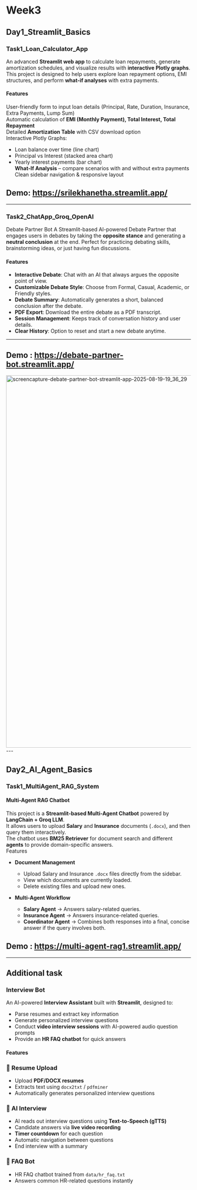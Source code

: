 # Week3
## Day1_Streamlit_Basics
### Task1_Loan_Calculator_App
An advanced **Streamlit web app** to calculate loan repayments, generate amortization schedules, and visualize results with **interactive Plotly graphs**.  
This project is designed to help users explore loan repayment options, EMI structures, and perform **what-if analyses** with extra payments.
#### Features
User-friendly form to input loan details (Principal, Rate, Duration, Insurance, Extra Payments, Lump Sum)  
Automatic calculation of **EMI (Monthly Payment), Total Interest, Total Repayment**  
Detailed **Amortization Table** with CSV download option  
Interactive Plotly Graphs:
- Loan balance over time (line chart)  
- Principal vs Interest (stacked area chart)  
- Yearly interest payments (bar chart)  
**What-If Analysis** – compare scenarios with and without extra payments  
Clean sidebar navigation & responsive layout
## Demo: https://srilekhanetha.streamlit.app/
---

### Task2_ChatApp_Groq_OpenAI
Debate Partner Bot
A Streamlit-based AI-powered Debate Partner that engages users in debates by taking the **opposite stance** and generating a **neutral conclusion** at the end. Perfect for practicing debating skills, brainstorming ideas, or just having fun discussions.
#### Features
- **Interactive Debate**: Chat with an AI that always argues the opposite point of view.
- **Customizable Debate Style**: Choose from Formal, Casual, Academic, or Friendly styles.
- **Debate Summary**: Automatically generates a short, balanced conclusion after the debate.
- **PDF Export**: Download the entire debate as a PDF transcript.
- **Session Management**: Keeps track of conversation history and user details.
- **Clear History**: Option to reset and start a new debate anytime.
---
## Demo : https://debate-partner-bot.streamlit.app/
<img width="1920" height="1012" alt="screencapture-debate-partner-bot-streamlit-app-2025-08-19-19_36_29" src="https://github.com/user-attachments/assets/3f0044a2-7761-4a25-90f5-4e86a4037f0d" />
---

## Day2_AI_Agent_Basics
### Task1_MultiAgent_RAG_System
#### Multi-Agent RAG Chatbot
This project is a **Streamlit-based Multi-Agent Chatbot** powered by **LangChain + Groq LLM**.  
It allows users to upload **Salary** and **Insurance** documents (`.docx`), and then query them interactively.  
The chatbot uses **BM25 Retriever** for document search and different **agents** to provide domain-specific answers.  
Features
- **Document Management**  
  - Upload Salary and Insurance `.docx` files directly from the sidebar.  
  - View which documents are currently loaded.  
  - Delete existing files and upload new ones.  

- **Multi-Agent Workflow**  
  - **Salary Agent** → Answers salary-related queries.  
  - **Insurance Agent** → Answers insurance-related queries.  
  - **Coordinator Agent** → Combines both responses into a final, concise answer if the query involves both.
## Demo : https://multi-agent-rag1.streamlit.app/
 ---

 ## Additional task
 ### Interview Bot
An AI-powered **Interview Assistant** built with **Streamlit**, designed to:
- Parse resumes and extract key information
- Generate personalized interview questions
- Conduct **video interview sessions** with AI-powered audio question prompts
- Provide an **HR FAQ chatbot** for quick answers
#### Features
### 📄 Resume Upload
- Upload **PDF/DOCX resumes**
- Extracts text using `docx2txt` / `pdfminer`
- Automatically generates personalized interview questions
### 🎥 AI Interview
- AI reads out interview questions using **Text-to-Speech (gTTS)**
- Candidate answers via **live video recording**
- **Timer countdown** for each question
- Automatic navigation between questions
- End interview with a summary
### 💬 FAQ Bot
- HR FAQ chatbot trained from `data/hr_faq.txt`
- Answers common HR-related questions instantly
